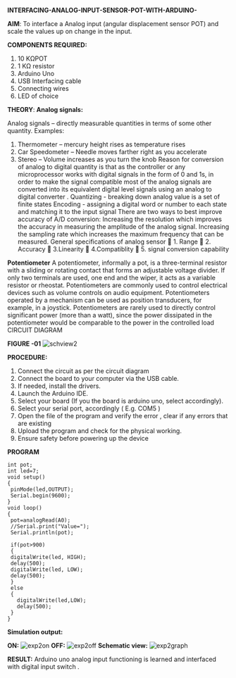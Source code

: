 **INTERFACING-ANALOG-INPUT-SENSOR-POT-WITH-ARDUINO-**


**AIM**:  To interface a Analog  input (angular displacement sensor POT) and scale the values up on change in the input.

**COMPONENTS REQUIRED:**
1.	10 KΩPOT
2.	1 KΩ resistor 
3.	Arduino Uno 
4.	USB Interfacing cable 
5.	Connecting wires 
6.	LED of choice 

**THEORY**: 
**Analog signals:**

Analog signals – directly measurable quantities in terms of some other quantity.
Examples:
1. Thermometer – mercury height rises as temperature rises
2. Car Speedometer – Needle moves farther right as you accelerate
3. Stereo – Volume increases as you turn the knob
Reason for conversion of analog to digital quantity is that as the controller or any microprocessor works with digital signals in the form of 0 and 1s, in order to make the signal compatible  most of the analog signals are converted into its equivalent digital level signals using an analog to digital converter .
Quantizing - breaking down analog value is a set of finite states
Encoding - assigning a digital word or number to each state and matching it to the input signal
 There are two ways to best improve accuracy of A/D conversion:
Increasing the resolution which improves the accuracy in measuring the amplitude of the analog signal.
Increasing the sampling rate which increases the maximum frequency that can be measured.
General specifications of analog sensor
	1. Range
	2. Accuracy
	3.Linearity
	4.Compatiblity
	5. signal conversion capability

**Potentiometer**
A potentiometer, informally a pot, is a three-terminal resistor with a sliding or rotating contact that forms an adjustable voltage divider. If only two terminals are used, one end and the wiper, it acts as a variable resistor or rheostat.
Potentiometers are commonly used to control electrical devices such as volume controls on audio equipment. Potentiometers operated by a mechanism can be used as position transducers, for example, in a joystick. Potentiometers are rarely used to directly control significant power (more than a watt), since the power dissipated in the potentiometer would be comparable to the power in the controlled load
CIRCUIT DIAGRAM

**FIGURE -01**
![schview2](https://github.com/Kousalya22008930/EXPERIMENT-NO--02-INTERFACING-ANALOG-INPUT-SENSOR-POT-WITH-ARDUINO-/assets/119389108/e6d12de9-46b1-4958-90d4-dc50d8b27de1)


**PROCEDURE:**

1.	Connect the circuit as per the circuit diagram 
2.	Connect the board to your computer via the USB cable.
3.	If needed, install the drivers.
4.	Launch the Arduino IDE.
5.	Select your board (If you the board is arduino uno, select accordingly).
6.	Select your serial port, accordingly ( E.g. COM5 )
7.	Open the file of the program  and verify the error , clear if any errors that are existing 
8.	Upload the program and check for the physical working. 
9.	Ensure safety before powering up the device 

**PROGRAM** 
 ```
int pot;
int led=7;
void setup()
{
  pinMode(led,OUTPUT);
  Serial.begin(9600);
}
void loop()
{
  pot=analogRead(A0);
  //Serial.print("Value=");
  Serial.println(pot);
  
  if(pot>900)
  {
  digitalWrite(led, HIGH);
  delay(500); 
  digitalWrite(led, LOW);
  delay(500); 
  }
  else
  {
    digitalWrite(led,LOW);
    delay(500);
  }
}
```

**Simulation output:** 

**ON:**
![exp2on](https://github.com/Kousalya22008930/EXPERIMENT-NO--02-INTERFACING-ANALOG-INPUT-SENSOR-POT-WITH-ARDUINO-/assets/119389108/f7f1ccfc-9822-406b-a648-afe805a4df96)
**OFF:**
![exp2off](https://github.com/Kousalya22008930/EXPERIMENT-NO--02-INTERFACING-ANALOG-INPUT-SENSOR-POT-WITH-ARDUINO-/assets/119389108/66cd32f8-931d-409a-a9b8-1e81ef0ea9ae)
**Schematic view:**
![exp2graph](https://github.com/Kousalya22008930/EXPERIMENT-NO--02-INTERFACING-ANALOG-INPUT-SENSOR-POT-WITH-ARDUINO-/assets/119389108/751d422c-ef7d-4439-9146-d58539ced21b)


**RESULT:** 
Arduino uno analog input functioning is learned and interfaced with digital input switch .
